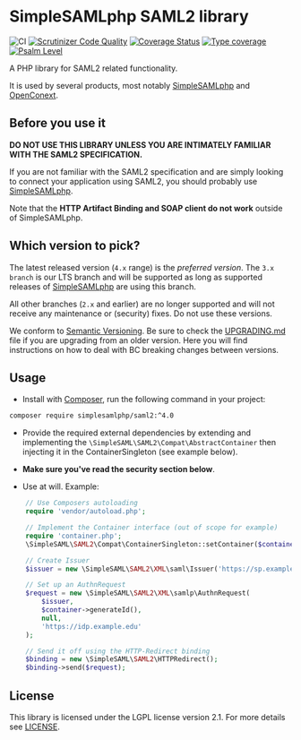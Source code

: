 SimpleSAMLphp SAML2 library
===========================
![CI](https://github.com/simplesamlphp/saml2/workflows/CI/badge.svg?branch=master)
[![Scrutinizer Code Quality](https://scrutinizer-ci.com/g/simplesamlphp/saml2/badges/quality-score.png?b=master)](https://scrutinizer-ci.com/g/simplesamlphp/saml2/?branch=master)
[![Coverage Status](https://codecov.io/gh/simplesamlphp/saml2/branch/master/graph/badge.svg)](https://codecov.io/gh/simplesamlphp/saml2)
[![Type coverage](https://shepherd.dev/github/simplesamlphp/saml2/coverage.svg)](https://shepherd.dev/github/simplesamlphp/saml2)
[![Psalm Level](https://shepherd.dev/github/simplesamlphp/saml2/level.svg)](https://shepherd.dev/github/simplesamlphp/saml2)

A PHP library for SAML2 related functionality.

It is used by several products, most notably [SimpleSAMLphp](https://www.simplesamlphp.org) and [OpenConext](https://www.openconext.org).

Before you use it
-----------------
**DO NOT USE THIS LIBRARY UNLESS YOU ARE INTIMATELY FAMILIAR WITH THE SAML2 SPECIFICATION.**

If you are not familiar with the SAML2 specification and are simply looking to connect your application using SAML2,
you should probably use [SimpleSAMLphp](https://www.simplesamlphp.org).

Note that the **HTTP Artifact Binding and SOAP client do not work** outside of SimpleSAMLphp.

Which version to pick?
----------------------
The latest released version (`4.x` range) is the _preferred version_.
The `3.x branch` is our LTS branch and will be supported as long as supported releases of [SimpleSAMLphp](https://www.simplesamlphp.org) are using this branch.

All other branches (`2.x` and earlier) are no longer supported and will not receive any maintenance or
(security) fixes. Do not use these versions.

We conform to [Semantic Versioning](https://semver.org/).
Be sure to check the [UPGRADING.md](UPGRADING.md) file if you are upgrading from an older version. Here
you will find instructions on how to deal with BC breaking changes between versions.

Usage
-----

* Install with [Composer](https://getcomposer.org/doc/00-intro.md), run the following command in your project:

```bash
composer require simplesamlphp/saml2:^4.0
```

* Provide the required external dependencies by extending and implementing the ```\SimpleSAML\SAML2\Compat\AbstractContainer```
  then injecting it in the ContainerSingleton (see example below).

* **Make sure you've read the security section below**.

* Use at will.
Example:
```php
    // Use Composers autoloading
    require 'vendor/autoload.php';

    // Implement the Container interface (out of scope for example)
    require 'container.php';
    \SimpleSAML\SAML2\Compat\ContainerSingleton::setContainer($container);

    // Create Issuer
    $issuer = new \SimpleSAML\SAML2\XML\saml\Issuer('https://sp.example.edu');

    // Set up an AuthnRequest
    $request = new \SimpleSAML\SAML2\XML\samlp\AuthnRequest(
        $issuer,
        $container->generateId(),
        null,
        'https://idp.example.edu'
    );

    // Send it off using the HTTP-Redirect binding
    $binding = new \SimpleSAML\SAML2\HTTPRedirect();
    $binding->send($request);
```

License
-------
This library is licensed under the LGPL license version 2.1.
For more details see [LICENSE](https://raw.github.com/simplesamlphp/saml2/master/LICENSE).
